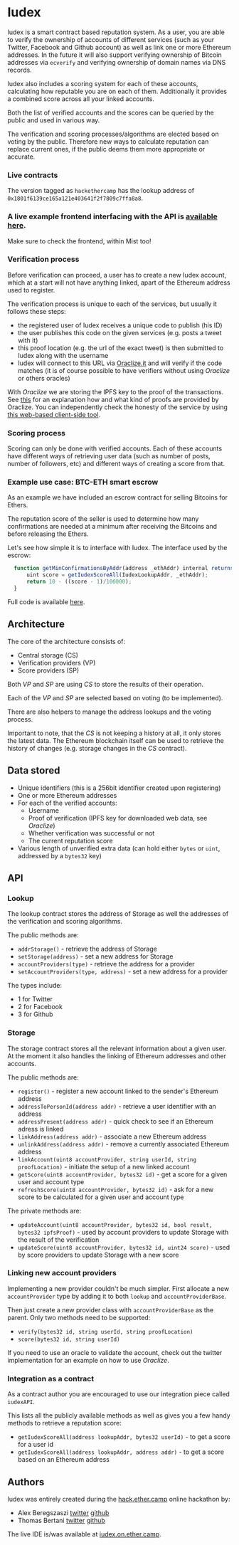 # Iudex

Iudex is a smart contract based reputation system. As a user, you are able to verify
the ownership of accounts of different services (such as your Twitter,
Facebook and Github account) as well as link one or more Ethereum addresses. In the
future it will also support verifying ownership of Bitcoin addresses via ``ecverify``
and verifying ownership of domain names via DNS records.

Iudex also includes a scoring system for each of these accounts, calculating how
reputable you are on each of them. Additionally it provides a combined score across
all your linked accounts.

Both the list of verified accounts and the scores can be queried by the public and
used in various way.

The verification and scoring processes/algorithms are elected based on voting by the public.
Therefore new ways to calculate reputation can replace current ones, if the public
deems them more appropriate or accurate.

### Live contracts

The version tagged as ```hackethercamp``` has the lookup address of
```0x1801f6139ce165a121e403641f2f7809c7ffa8a8```.

### A live example frontend interfacing with the API is [available here](http://iudex.github.io/frontend/).

Make sure to check the frontend, within Mist too!

### Verification process

Before verification can proceed, a user has to create a new Iudex account, which
at a start will not have anything linked, apart of the Ethereum address used to
register.

The verification process is unique to each of the services, but usually it follows
these steps:

- the registered user of Iudex receives a unique code to publish (his ID)
- the user publishes this code on the given services (e.g. posts a tweet with it)
- this proof location (e.g. the url of the exact tweet) is then submitted
  to Iudex along with the username
- Iudex will connect to this URL via [Oraclize.it](http://oraclize.it) and will verify if the code
  matches (it is of course possible to have verifiers without using *Oraclize* or others oracles)

With *Oraclize* we are storing the IPFS key to the proof of the transactions. See
[this](https://docs.oraclize.it/call_execution.html#tlsnotary-proof)
for an explanation how and what kind of proofs are provided by Oraclize.
You can independently check the honesty of the service by using
[this web-based client-side tool](http://www.oraclize.it/service/monitor).

### Scoring process

Scoring can only be done with verified accounts. Each of these accounts have
different ways of retrieving user data (such as number of posts, number of followers,
etc) and different ways of creating a score from that.

### Example use case: BTC-ETH smart escrow

As an example we have included an escrow contract for selling Bitcoins for Ethers.

The reputation score of the seller is used to determine how many confirmations are
needed at a minimum after receiving the Bitcoins and before releasing the Ethers.

Let's see how simple it is to interface with Iudex. The interface used by the escrow:
```js
  function getMinConfirmationsByAddr(address _ethAddr) internal returns (uint) {
      uint score = getIudexScoreAll(IudexLookupAddr, _ethAddr);
      return 10 - ((score - 1)/100000);
  }
```

Full code is available [here](https://github.com/iudex/iudex/blob/master/contracts/escrow.sol).


## Architecture

The core of the architecture consists of:

- Central storage (CS)
- Verification providers (VP)
- Score providers (SP)

Both *VP* and *SP* are using *CS* to store the results of their operation.

Each of the *VP* and *SP* are selected based on voting (to be implemented).

There are also helpers to manage the address lookups and the voting process.

Important to note, that the *CS* is not keeping a history at all, it only
stores the latest data. The Ethereum blockchain itself can be used to retrieve
the history of changes (e.g. storage changes in the *CS* contract).


## Data stored

- Unique identifiers (this is a 256bit identifier created upon registering)
- One or more Ethereum addresses
- For each of the verified accounts:
  - Username
  - Proof of verification (IPFS key for downloaded web data, see *Oraclize*)
  - Whether verification was successful or not
  - The current reputation score
- Various length of unverified extra data (can hold either ```bytes``` or ```uint```,
  addressed by a ```bytes32``` key)


## API

### Lookup

The lookup contract stores the address of Storage as well the addresses of
the verification and scoring algorithms.

The public methods are:

- ```addrStorage()``` - retrieve the address of Storage
- ```setStorage(address)``` - set a new address for Storage
- ```accountProviders(type)``` - retrieve the address for a provider
- ```setAccountProviders(type, address)``` - set a new address for a provider

The types include:

- 1 for Twitter
- 2 for Facebook
- 3 for Github

### Storage

The storage contract stores all the relevant information about a given user.
At the moment it also handles the linking of Ethereum addresses and other accounts.

The public methods are:

- ```register()``` - register a new account linked to the sender's Ethereum address
- ```addressToPersonId(address addr)``` - retrieve a user identifier with an address
- ```addressPresent(address addr)``` - quick check to see if an Ethereum adress is
  linked
- ```linkAddress(address addr)``` - associate a new Ethereum address
- ```unlinkAddress(address addr)``` - remove a currently associated Ethereum address
- ```linkAccount(uint8 accountProvider, string userId, string proofLocation)``` -
  initiate the setup of a new linked account
- ```getScore(uint8 accountProvider, bytes32 id)``` - get a score for a given user
  and account type
- ```refreshScore(uint8 accountProvider, bytes32 id)``` - ask for a new score to be
  calculated for a given user and account type

The private methods are:

- ```updateAccount(uint8 accountProvider, bytes32 id, bool result, bytes32 ipfsProof)``` -
  used by account providers to update Storage with the result of the verification
- ```updateScore(uint8 accountProvider, bytes32 id, uint24 score)``` - used by score
  providers to update Storage with a new score


### Linking new account providers

Implementing a new provider couldn't be much simpler. First allocate a new
```accountProvider``` type by adding it to both ```lookup``` and ```accountProviderBase```.

Then just create a new provider class with ```accountProviderBase``` as the parent.
Only two methods need to be supported:

- ```verify(bytes32 id, string userId, string proofLocation)```
- ```score(bytes32 id, string userId)```

If you need to use an oracle to validate the account, check out the twitter
implementation for an example on how to use *Oraclize*.


### Integration as a contract

As a contract author you are encouraged to use our integration piece
called ```iudexAPI```.

This lists all the publicly available methods as well as gives you a few
handy methods to retrieve a reputation score:

- ```getIudexScoreAll(address lookupAddr, bytes32 userId)``` - to get a score for a user id
- ```getIudexScoreAll(address lookupAddr, address addr)``` - to get a score based on an Ethereum address


## Authors

Iudex was entirely created during the [hack.ether.camp](http://hack.ether.camp) online hackathon by:

- Alex Beregszaszi [twitter](http://twitter.com/alexberegszaszi) [github](http://github.com/axic)
- Thomas Bertani [twitter](http://twitter.com/ThomasBertani) [github](http://github.com/bertani)

The live IDE is/was available at [iudex.on.ether.camp](http://iudex.on.ether.camp).
